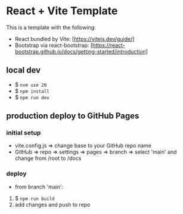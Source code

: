 # React + Vite Template
This is a template with the following: 
* React bundled by Vite:  [https://vitejs.dev/guide/]
* Bootstrap via react-bootstrap:  [https://react-bootstrap.github.io/docs/getting-started/introduction]

## local dev
* $ `nvm use 20`
* $ `npm install`
* $ `npm run dev`

## production deploy to GitHub Pages
### initial setup
* vite.config.js => change base to your GitHub repo name
* GitHub => repo => settings => pages => branch => select 'main' and change from /root to /docs
### deploy
* from branch 'main':
1. $ `npm run build`
2. add changes and push to repo 
